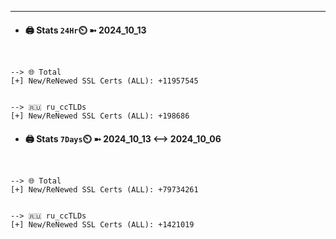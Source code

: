 

---
- #### 🖨️ **Stats** `24Hr`⏲️ ➼ 2024_10_13
```console


--> 🌐 Total
[+] New/ReNewed SSL Certs (ALL): +11957545


--> 🇷🇺 ru_ccTLDs
[+] New/ReNewed SSL Certs (ALL): +198686

```

- #### 🖨️ **Stats** `7Days`⏲️ ➼ 2024_10_13 <--> 2024_10_06
```console


--> 🌐 Total
[+] New/ReNewed SSL Certs (ALL): +79734261


--> 🇷🇺 ru_ccTLDs
[+] New/ReNewed SSL Certs (ALL): +1421019

```

